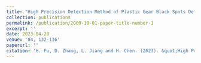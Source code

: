 ```yaml
---
title: "High Precision Detection Method of Plastic Gear Black Spots Defect Based on High Frequency Image Enhancement"
collection: publications
permalink: /publication/2009-10-01-paper-title-number-1
excerpt: ''
date: 2023-04-20
venue: '04, 132-136'
paperurl: ''
citation: 'H. Fu, D. Zhang, L. Jiang and H. Chen. (2023). &quot;High Precision Detection Method of Plastic Gear Black Spots Defect Based on High Frequency Image Enhancement.&quot; <i>Tool Engineering(04). 132-136.'
---
```

